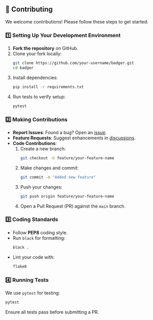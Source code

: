 ## 🤝 Contributing
We welcome contributions! Please follow these steps to get started:

### **1️⃣ Setting Up Your Development Environment**
1. **Fork the repository** on GitHub.
2. Clone your fork locally:
   ```bash
   git clone https://github.com/your-username/badger.git
   cd badger
   ```
3. Install dependencies:
   ```bash
   pip install -r requirements.txt
   ```
4. Run tests to verify setup:
   ```bash
   pytest
   ```

### **2️⃣ Making Contributions**
- **Report Issues**: Found a bug? Open an [issue](https://github.com/badger/issues).
- **Feature Requests**: Suggest enhancements in [discussions](https://github.com/badger/discussions).
- **Code Contributions**:
  1. Create a new branch:
     ```bash
     git checkout -b feature/your-feature-name
     ```
  2. Make changes and commit:
     ```bash
     git commit -m "Added new feature"
     ```
  3. Push your changes:
     ```bash
     git push origin feature/your-feature-name
     ```
  4. Open a Pull Request (PR) against the `main` branch.

### **3️⃣ Coding Standards**
- Follow **PEP8** coding style.
- Run `black` for formatting:
  ```bash
  black .
  ```
- Lint your code with:
  ```bash
  flake8
  ```

### **4️⃣ Running Tests**
We use `pytest` for testing:
```bash
pytest
```
Ensure all tests pass before submitting a PR.

